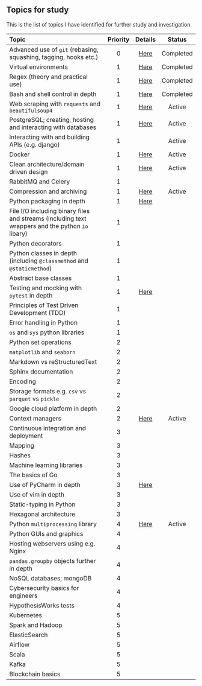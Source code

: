 ## Topics for study
This is the list of topics I have identified for further study and investigation.

| Topic              | Priority | Details | Status |
| :----------------- | :-------:| :-----: | :----: |
| Advanced use of `git` (rebasing, squashing, tagging, hooks etc.) | 0 | [Here](/docs/topics/git.md) | Completed |
| Virtual environments | 1 | [Here](/docs/topics/virtual_environments.md) | Completed |
| Regex (theory and practical use) | 1 | [Here](/docs/topics/regular_expressions.md) | Completed |
| Bash and shell control in depth | 1 | [Here](/docs/topics/bash.md) | Completed |
| Web scraping with `requests` and `beautifulsoup4` | 1 | [Here](/docs/topics/web_scraping.md) | Active |
| PostgreSQL; creating, hosting and interacting with databases | 1 | [Here](/docs/topics/postgresql.md) | Active |
| Interacting with and building APIs (e.g. django) | 1 |  | Active |
| Docker | 1 | [Here](/docs/topics/docker.md) | Active |
| Clean architecture/domain driven design | 1 | [Here](/docs/topics/clean_architecture.md) | Active |
| RabbitMQ and Celery | 1 | 
| Compression and archiving | 1 | [Here](/docs/topics/compression_and_archiving.md) | Active |
| Python packaging in depth | 1 | [Here](/docs/topics/packaging.md) |
| File I/O including binary files and streams (including text wrappers and the python `io` libary) | 1 |
| Python decorators | 1 |
| Python classes in depth (including `@classmethod` and `@staticmethod`) | 1 |
| Abstract base classes | 1 |
| Testing and mocking with `pytest` in depth | 1 | [Here](/docs/topics/testing.md) |
| Principles of Test Driven Development (TDD) | 1 |
| Error handling in Python | 1 |
| `os` and `sys` python libraries | 1 |
| Python set operations | 2 |
| `matplotlib` and `seaborn` | 2 |
| Markdown vs reStructuredText | 2 |
| Sphinx documentation | 2 |
| Encoding | 2 |
| Storage formats e.g. `csv` vs `parquet` vs `pickle` | 2 | 
| Google cloud platform in depth | 2 |
| Context managers | 2 | [Here](/docs/topics/context_managers.md) | Active |
| Continuous integration and deployment | 3 |
| Mapping | 3 |
| Hashes | 3 |
| Machine learning libraries | 3 |
| The basics of Go | 3 |
| Use of PyCharm in depth | 3 | [Here](/docs/topics/pycharm.md) |
| Use of vim in depth | 3 |
| Static-typing in Python | 3 | 
| Hexagonal architecture | 3 |
| Python `multiprocessing` library | 4 | [Here](/docs/topics/multiprocessing.md) | Active |
| Python GUIs and graphics | 4 |
| Hosting webservers using e.g. Nginx | 4 |
| `pandas.groupby` objects further in depth | 4 |
| NoSQL databases; mongoDB | 4 |
| Cybersecurity basics for engineers | 4 |
| HypothesisWorks tests | 4 |
| Kubernetes | 5 | 
| Spark and Hadoop | 5 |
| ElasticSearch | 5 |
| Airflow | 5 |
| Scala | 5 |
| Kafka | 5 |
| Blockchain basics | 5 |
